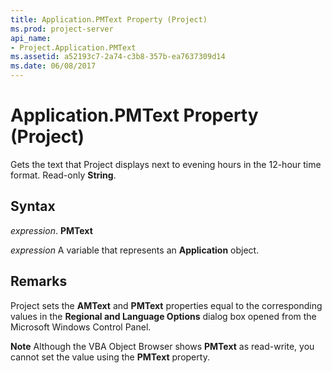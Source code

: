 ```yaml
---
title: Application.PMText Property (Project)
ms.prod: project-server
api_name:
- Project.Application.PMText
ms.assetid: a52193c7-2a74-c3b8-357b-ea7637309d14
ms.date: 06/08/2017
---
```



# Application.PMText Property (Project)

Gets the text that Project displays next to evening hours in the 12-hour time format. Read-only **String**.


## Syntax

 _expression_. **PMText**

 _expression_ A variable that represents an **Application** object.


## Remarks

Project sets the **AMText** and **PMText** properties equal to the corresponding values in the **Regional and Language Options** dialog box opened from the Microsoft Windows Control Panel.


 **Note**  Although the VBA Object Browser shows **PMText** as read-write, you cannot set the value using the **PMText** property.


